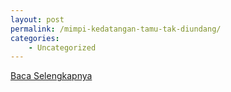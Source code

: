 ```yaml
---
layout: post
permalink: /mimpi-kedatangan-tamu-tak-diundang/
categories:
    - Uncategorized
---
```


[Baca Selengkapnya](/01)